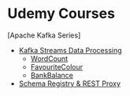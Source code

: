 # Udemy Courses

\[Apache Kafka Series\]
- <a href="https://github.com/DwarfCu/udemy/tree/master/kafka-streams">Kafka Streams Data Processing</a>
  - <a href="https://github.com/DwarfCu/udemy/tree/master/kafka-streams/wordCount">WordCount</a>
   - <a href="https://github.com/DwarfCu/udemy/tree/master/kafka-streams/favouriteColour">FavouriteColour</a>
   - <a href="https://github.com/DwarfCu/udemy/tree/master/kafka-streams/bankBalance">BankBalance</a>
- <a href="https://github.com/DwarfCu/udemy/tree/master/schema-registry-and-rest-proxy">Schema Registry & REST Proxy</a>
